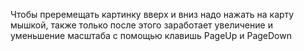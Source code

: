 Чтобы преремещать картинку вверх и вниз надо нажать на карту мышкой, также только после этого заработает увеличение и уменьшение масштаба с помощью клавишь PageUp и PageDown
